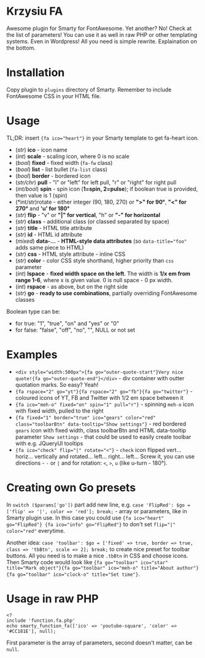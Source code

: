 # Krzysiu FA
Awesome plugin for Smarty for FontAwesome. Yet another? No! Check at the list of parameters! You can use it as well in raw PHP or other templating systems. Even in Wordpress! All you need is simple rewrite. Explaination on the bottom.

# Installation
Copy plugin to `plugins` directory of Smarty. Remember to include FontAwesome CSS in your HTML file.

# Usage
TL;DR: insert `{fa ico="heart"}` in your Smarty template to get fa-heart icon.

* (*str*) **ico** - icon name
* (*int*) **scale** - scaling icon, where 0 is no scale
* (*bool*) **fixed** - fixed width (`fa-fw` class)
* (*bool*) **list** - list bullet  (`fa-list` class)
* (*bool*) **border** - bordered icon
* (*str/chr*) **pull** - "l" or "left" for left pull, "r" or "right" for right pull
* (*int/bool*) **spin** - spin icon (**1=spin, 2=pulse**); if boolean true is provided, then value is 1 (spin)
* (*int/str)rotate - either integer (90, 180, 270) or **">" for 90°**, **"<" for 270°** and **'u' for 180°**
* (*str*) **flip** - "v" or **"|" for vertical**, "h" or **"-" for horizontal**
* (*str*) **class** - additional class (or classed separated by space)
* (*str*) **title** - HTML title attribute
* (*str*) **id** - HTML id attribute
* (*mixed*) **data-...** - **HTML-style data attributes** (so `data-title="foo"` adds same piece to HTML)
* (*str*) **css** - HTML style attribute - inline CSS
* (*str*) **color** - color CSS style shorthand, higher priority than `css` parameter
* (*int*) **lspace** - **fixed width space on the left**. The width is **1/x em from range 1-6**, where x is given value. 0 is null space - 0 px width.
* (*int*) **rspace** - as above, but on the right side
* (*str*) **go** - **ready to use combinations**, partially overriding FontAwesome classes

Boolean type can be:

* for true: "1", "true", "on" and "yes" or "0"
* for false: "false", "off", "no", "", NULL or not set

# Examples

* `<div style="width:500px">{fa go="outer-quote-start"}Very nice quote!{fa go="outer-quote-end"}</div>` - div container with outter quotation marks. So easy? Yeah!
* `{fa rspace="2" go="yt"}{fa rspace="2" go="fb"}{fa go="twitter"}` - coloured icons of YT, FB and Twitter with 1/2 em space between it
* `{fa ico="meh-o" fixed="on" spin="1" pull="r"}` - spinning `meh-o` icon with fixed width, pulled to the right
* `{fa fixed="1" border="true" ico="gears" color="red" class="toolbarBtn" data-tooltip="Show settings"}` - red bordered `gears` icon with fixed width, class toolbarBtn and HTML data-tooltip parameter `Show settings` - that could be used to easily create toolbar with e.g. JQueryUI tooltips
* `{fa ico="check" flip="|" rotate="<"}` - `check` icon flipped vert... horiz... vertically and rotated... left... right... left... Screw it, you can use directions - `-` or `|` and for rotation: `<`, `>`, `u` (like u-turn - 180°).

# Creating own Go presets

In `switch ($params['go'])` part add new line, e.g. `case 'FlipRed': $go = ['flip' => '|', color => 'red']; break;` - array or parameters, like in Smarty plugin use. In this case you could use `{fa ico="heart" go="FlipRed"} {fa ico="info" go="FlipRed"}` to don't set `flip="|" color="red"` everytime. 

Another idea: `case 'toolbar': $go = ['fixed' => true, border => true, class => 'tbBtn', scale => 2]; break;` to create nice preset for toolbar buttons. All you need is to make a nice `.tbBtn` in CSS and choose icons. Then Smarty code would look like `{fa go="toolbar" ico="star" title="Mark object"}{fa go="toolbar" ico="meh-o" title="About author"}{fa go="toolbar" ico="clock-o" title="Set time"}`.

# Usage in raw PHP

    <?
    include 'function.fa.php'
    echo smarty_function_fa(['ico' => 'youtube-square', 'color' => '#CC181E'], null);

First parameter is the array of parameters, second doesn't matter, can be `null`.

